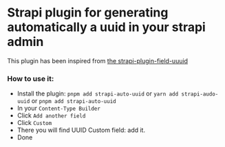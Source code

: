 # Strapi plugin for generating automatically a uuid in your strapi admin

This plugin has been inspired from [the strapi-plugin-field-uuuid](https://github.com/bn-digital/strapi/tree/latest/packages/strapi-plugin-field-uuid)

### How to use it:

- Install the plugin: `pnpm add strapi-auto-uuid` or `yarn add strapi-audo-uuid` or `pnpm add strapi-auto-uuid`
- In your `Content-Type Builder`
- Click `Add another field`
- Click `Custom`
- There you will find UUID Custom field: add it.
- Done
